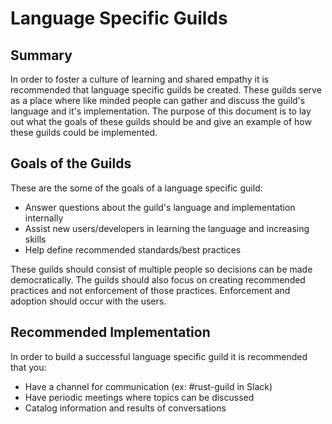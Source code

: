 # Language Specific Guilds

## Summary

In order to foster a culture of learning and shared empathy it is recommended
that language specific guilds be created. These guilds serve as a place where
like minded people can gather and discuss the guild's language and it's
implementation. The purpose of this document is to lay out what the goals of
these guilds should be and give an example of how these guilds could be
implemented.

## Goals of the Guilds

These are the some of the goals of a language specific guild:
  - Answer questions about the guild's language and implementation internally
  - Assist new users/developers in learning the language and increasing skills
  - Help define recommended standards/best practices

These guilds should consist of multiple people so decisions can be made
democratically. The guilds should also focus on creating recommended practices
and not enforcement of those practices. Enforcement and adoption should occur
with the users.

## Recommended Implementation

In order to build a successful language specific guild it is recommended that
you:
  - Have a channel for communication (ex: #rust-guild in Slack)
  - Have periodic meetings where topics can be discussed
  - Catalog information and results of conversations
